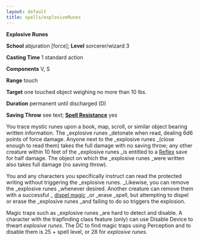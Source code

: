 ```yaml
---
layout: default
title: spells/explosiveRunes
---
```

 **Explosive Runes**

**School** abjuration [force]; **Level** sorcerer/wizard 3

**Casting Time** 1 standard action

**Components** V, S

**Range** touch

**Target** one touched object weighing no more than 10 lbs.

**Duration** permanent until discharged (D)

**Saving Throw** see text; **[Spell Resistance](../glossary#_spell-resistance)** yes

You trace mystic runes upon a book, map, scroll, or similar object bearing written information. The _explosive runes _detonate when read, dealing 6d6 points of force damage. Anyone next to the _explosive runes _(close enough to read them) takes the full damage with no saving throw; any other creature within 10 feet of the _explosive runes _is entitled to a [Reflex](../combat#_reflex) save for half damage. The object on which the _explosive runes _were written also takes full damage (no saving throw).

You and any characters you specifically instruct can read the protected writing without triggering the _explosive runes. _Likewise, you can remove the _explosive runes _whenever desired. Another creature can remove them with a successful _ [dispel magic](dispelMagic#_dispel-magic) _or _erase _spell, but attempting to dispel or erase the _explosive runes _and failing to do so triggers the explosion.

Magic traps such as _explosive runes _are hard to detect and disable. A character with the trapfinding class feature (only) can use Disable Device to thwart _explosive runes_. The DC to find magic traps using Perception and to disable them is 25 + spell level, or 28 for _explosive runes_.

